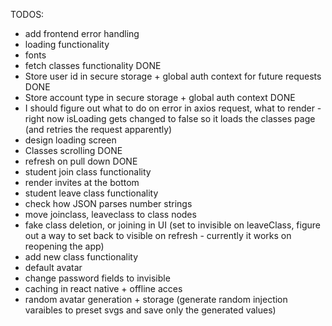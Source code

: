 TODOS:
  - add frontend error handling
  - loading functionality
  - fonts
  - fetch classes functionality DONE
  - Store user id in secure storage + global auth context for future requests DONE
  - Store account type in secure storage + global auth context DONE
  - I should figure out what to do on error in axios request, what to render - right now isLoading gets changed to false so it loads the classes page (and retries the request apparently)
  - design loading screen
  - Classes scrolling DONE
  - refresh on pull down DONE
  - student join class functionality
  - render invites at the bottom
  - student leave class functionality
  - check how JSON parses number strings
  - move joinclass, leaveclass to class nodes
  - fake class deletion, or joining in UI (set to invisible on leaveClass, figure out a way to set back to visible on refresh - currently it works on reopening the app)
  - add new class functionality
  - default avatar
  - change password fields to invisible
  - caching in react native + offline acces
  - random avatar generation + storage (generate random injection varaibles to preset svgs and save only the generated values)